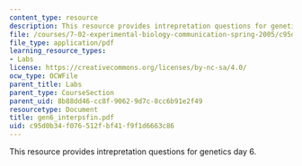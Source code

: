 ```yaml
---
content_type: resource
description: This resource provides intrepretation questions for genetics day 6.
file: /courses/7-02-experimental-biology-communication-spring-2005/c95d0b34f076512fbf41f9f1d6663c86_gen6_interpsfin.pdf
file_type: application/pdf
learning_resource_types:
- Labs
license: https://creativecommons.org/licenses/by-nc-sa/4.0/
ocw_type: OCWFile
parent_title: Labs
parent_type: CourseSection
parent_uid: 8b88dd46-cc8f-9062-9d7c-8cc6b91e2f49
resourcetype: Document
title: gen6_interpsfin.pdf
uid: c95d0b34-f076-512f-bf41-f9f1d6663c86
---
```

This resource provides intrepretation questions for genetics day 6.